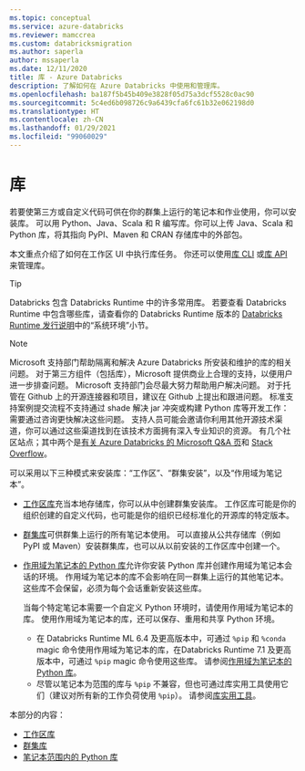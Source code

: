 ```yaml
---
ms.topic: conceptual
ms.service: azure-databricks
ms.reviewer: mamccrea
ms.custom: databricksmigration
ms.author: saperla
author: mssaperla
ms.date: 12/11/2020
title: 库 - Azure Databricks
description: 了解如何在 Azure Databricks 中使用和管理库。
ms.openlocfilehash: ba187f5b45b409e3828f05d75a3dcf5528c0ac90
ms.sourcegitcommit: 5c4ed6b098726c9a6439cfa6fc61b32e062198d0
ms.translationtype: HT
ms.contentlocale: zh-CN
ms.lasthandoff: 01/29/2021
ms.locfileid: "99060029"
---
```

# <a name="libraries"></a>库

若要使第三方或自定义代码可供在你的群集上运行的笔记本和作业使用，你可以安装库。 可以用 Python、Java、Scala 和 R 编写库。你可以上传 Java、Scala 和 Python 库，将其指向 PyPI、Maven 和 CRAN 存储库中的外部包。

本文重点介绍了如何在工作区 UI 中执行库任务。 你还可以使用[库 CLI](../dev-tools/cli/libraries-cli.md) 或[库 API](../dev-tools/api/latest/libraries.md) 来管理库。

> [!TIP]
>
> Databricks 包含 Databricks Runtime 中的许多常用库。 若要查看 Databricks Runtime 中包含哪些库，请查看你的 Databricks Runtime 版本的 [Databricks Runtime 发行说明](../release-notes/runtime/releases.md)中的“系统环境”小节。

> [!NOTE]
>
> Microsoft 支持部门帮助隔离和解决 Azure Databricks 所安装和维护的库的相关问题。 对于第三方组件（包括库），Microsoft 提供商业上合理的支持，以便用户进一步排查问题。 Microsoft 支持部门会尽最大努力帮助用户解决问题。 对于托管在 Github 上的开源连接器和项目，建议在 Github 上提出和跟进问题。 标准支持案例提交流程不支持通过 shade 解决 jar 冲突或构建 Python 库等开发工作：需要通过咨询更快解决这些问题。 支持人员可能会邀请你利用其他开源技术渠道，你可以通过这些渠道找到在该技术方面拥有深入专业知识的资源。 有几个社区站点；其中两个是[有关 Azure Databricks 的 Microsoft Q&A 页](https://docs.microsoft.com/answers/topics/azure-databricks.html)和 [Stack Overflow](https://stackoverflow.com/)。

可以采用以下三种模式来安装库：“工作区”、“群集安装”，以及“作用域为笔记本”。

* [工作区库](workspace-libraries.md)充当本地存储库，你可以从中创建群集安装库。 工作区库可能是你的组织创建的自定义代码，也可能是你的组织已经标准化的开源库的特定版本。
* [群集库](cluster-libraries.md)可供群集上运行的所有笔记本使用。 可以直接从公共存储库（例如 PyPI 或 Maven）安装群集库，也可以从以前安装的工作区库中创建一个。
* [作用域为笔记本的 Python 库](notebooks-python-libraries.md)允许你安装 Python 库并创建作用域为笔记本会话的环境。 作用域为笔记本的库不会影响在同一群集上运行的其他笔记本。 这些库不会保留，必须为每个会话重新安装这些库。

  当每个特定笔记本需要一个自定义 Python 环境时，请使用作用域为笔记本的库。 使用作用域为笔记本的库，还可以保存、重用和共享 Python 环境。

  * 在 Databricks Runtime ML 6.4 及更高版本中，可通过 ``%pip`` 和 ``%conda`` magic 命令使用作用域为笔记本的库，在Databricks Runtime 7.1 及更高版本中，可通过 ``%pip`` magic 命令使用这些库。 请参阅[作用域为笔记本的 Python 库](notebooks-python-libraries.md)。
  * 尽管以笔记本为范围的库与 ``%pip`` 不兼容，但也可通过库实用工具使用它们（建议对所有新的工作负荷使用 ``%pip``）。 请参阅[库实用工具](../dev-tools/databricks-utils.md#dbutils-library)。

本部分的内容：

* [工作区库](workspace-libraries.md)
* [群集库](cluster-libraries.md)
* [笔记本范围内的 Python 库](notebooks-python-libraries.md)